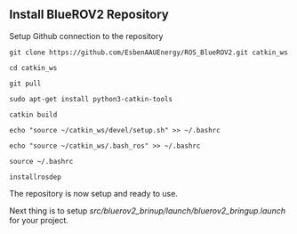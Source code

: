 ## Install BlueROV2 Repository
Setup Github connection to the repository

`git clone https://github.com/EsbenAAUEnergy/ROS_BlueROV2.git catkin_ws`

`cd catkin_ws`

`git pull`

`sudo apt-get install python3-catkin-tools`

`catkin build`

`echo "source ~/catkin_ws/devel/setup.sh" >> ~/.bashrc`

`echo "source ~/catkin_ws/.bash_ros" >> ~/.bashrc`

`source ~/.bashrc`

`installrosdep`

The repository is now setup and ready to use.

Next thing is to setup _src/bluerov2_brinup/launch/bluerov2_bringup.launch_ for your project.
